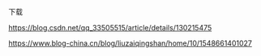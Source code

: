 下载

https://blog.csdn.net/qq_33505515/article/details/130215475



https://www.blog-china.cn/blog/liuzaiqingshan/home/10/1548661401027